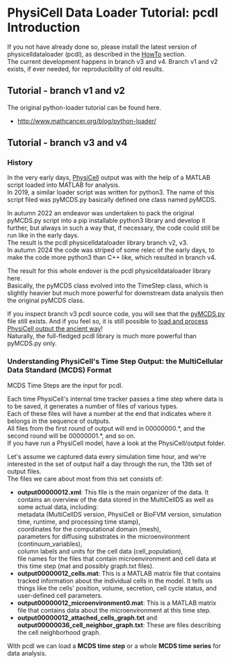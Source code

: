 # PhysiCell Data Loader Tutorial: pcdl Introduction

If you not have already done so, please install the latest version of physicelldataloader (pcdl),
as described in the [HowTo](https://github.com/elmbeech/physicelldataloader/blob/master/man/HOWTO.md) section.\
The current development happens in branch v3 and v4.
Branch v1 and v2 exists, if ever needed, for reproducibility of old results.


## Tutorial - branch v1 and v2
The original python-loader tutorial can be found here.
+ http://www.mathcancer.org/blog/python-loader/


## Tutorial - branch v3 and v4


### History

In the very early days, [PhysiCell](https://github.com/MathCancer/PhysiCell) output was with the help of a MATLAB script loaded into MATLAB for analysis.\
In 2019, a similar loader script was written for python3.
The name of this script filed was pyMCDS.py basically defined one class named pyMCDS.

In autumn 2022 an endeavor was undertaken to pack the original pyMCDS.py script into a pip installable python3 library and develop it further, but always in such a way that, if necessary, the code could still be run like in the early days.\
The result is the pcdl physicelldataloader library branch v2, v3.\
In autumn 2024 the code was striped of some relec of the early days, to make the code more python3 than C++ like, which resulted in branch v4.

The result for this whole endover is the pcdl physicelldataloader library here.\
Basically, the pyMCDS class evolved into the TimeStep class, which is slightly heavier but much more powerful for downstream data analysis then the original pyMCDS class.

If you inspect branch v3 pcdl source code, you will see that the [pyMCDS.py](https://github.com/elmbeech/physicelldataloader/blob/v3/pcdl/pyMCDS.py) file still exists.
And if you feel so, it is still possible to [load and process PhysiCell output the ancient way](https://github.com/elmbeech/physicelldataloader/blob/master/man/HOWTO.md#how-to-run-physicelldataloader-like-in-the-early-days-before-autumn-2022)!\
Naturally, the full-fledged pcdl library is much more powerful than pyMCDS.py only.


### Understanding PhysiCell's Time Step Output: the MultiCellular Data Standard (MCDS) Format

MCDS Time Steps are the input for pcdl.

Each time PhysiCell's internal time tracker passes a time step where data is to be saved, it generates a number of files of various types.\
Each of these files will have a number at the end that indicates where it belongs in the sequence of outputs.\
All files from the first round of output will end in 00000000.\*, and the second round will be 00000001.\*, and so on.\
If you have run a PhysiCell model, have a look at the PhysiCell/output folder.

Let's assume we captured data every simulation time hour, and we're interested in the set of output half a day through the run, the 13th set of output files.\
The files we care about most from this set consists of:

+ **output00000012.xml**: This file is the main organizer of the data.
    It contains an overview of the data stored in the MultiCellDS as well as some actual data, including:\
    metadata (MultiCellDS version, PhysiCell or BioFVM version, simulation time, runtime, and processing time stamp),\
    coordinates for the computational domain (mesh),\
    parameters for diffusing substrates in the microenvironment (continuum\_variables),\
    column labels and units for the cell data (cell\_population),\
    file names for the files that contain microenvironment and cell data at this time step (mat and possibly graph.txt files).
+ **output00000012_cells.mat**: This is a MATLAB matrix file that contains tracked information about the individual cells in the model.
    It tells us things like the cells' position, volume, secretion, cell cycle status, and user-defined cell parameters.
+ **output00000012_microenvironment0.mat**: This is a MATLAB matrix file that contains data about the microenvironment at this time step.
+ **output00000012_attached_cells_graph.txt** and **output00000036_cell_neighbor_graph.txt**: These are files describing the cell neighborhood graph.

With pcdl we can load a **MCDS time step** or a whole **MCDS time series** for data analysis.
